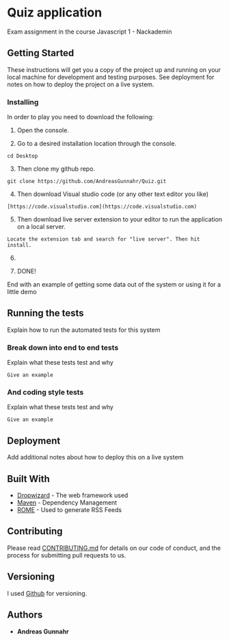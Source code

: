# Quiz application

Exam assignment in the course Javascript 1 - Nackademin

## Getting Started

These instructions will get you a copy of the project up and running on your local machine for development and testing purposes. See deployment for notes on how to deploy the project on a live system.

### Installing




In order to play you need to download the following:

1) Open the console.

2) Go to a desired installation location through the console.
```
cd Desktop
```
3) Then clone my github repo.
```
git clone https://github.com/AndreasGunnahr/Quiz.git
```
4) Then download Visual studio code (or any other text editor you like)
```
[https://code.visualstudio.com](https://code.visualstudio.com)
```
5) Then download live server extension to your editor to run the application on a local server.
```
Locate the extension tab and search for "live server". Then hit install. 
```
6) 

7) DONE!

End with an example of getting some data out of the system or using it for a little demo

## Running the tests

Explain how to run the automated tests for this system

### Break down into end to end tests

Explain what these tests test and why

```
Give an example
```

### And coding style tests

Explain what these tests test and why

```
Give an example
```

## Deployment

Add additional notes about how to deploy this on a live system

## Built With

* [Dropwizard](http://www.dropwizard.io/1.0.2/docs/) - The web framework used
* [Maven](https://maven.apache.org/) - Dependency Management
* [ROME](https://rometools.github.io/rome/) - Used to generate RSS Feeds

## Contributing

Please read [CONTRIBUTING.md](https://gist.github.com/PurpleBooth/b24679402957c63ec426) for details on our code of conduct, and the process for submitting pull requests to us.

## Versioning

I used [Github](http://semver.org/) for versioning. 
## Authors

* **Andreas Gunnahr** 

